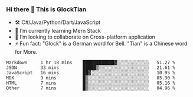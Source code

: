### Hi there 👋 This is GlockTian

- 🛠️ C#/Java/Python/Dart/JavaScript
- 🌱 I’m currently learning Mern Stack
- 👯 I’m looking to collaborate on Cross-platform application
- ⚡ Fun fact: "Glock" is a German word for Bell. "Tian" is a Chinese word for More.


<!--START_SECTION:waka-->

```text
Markdown     1 hr 18 mins    ████████████▓░░░░░░░░░░░░   51.27 %
JSON         33 mins         █████▒░░░░░░░░░░░░░░░░░░░   21.61 %
JavaScript   16 mins         ██▓░░░░░░░░░░░░░░░░░░░░░░   10.95 %
MDX          9 mins          █▒░░░░░░░░░░░░░░░░░░░░░░░   05.90 %
HTML         7 mins          █▒░░░░░░░░░░░░░░░░░░░░░░░   05.16 %
Other        7 mins          █▒░░░░░░░░░░░░░░░░░░░░░░░   04.96 %
```

<!--END_SECTION:waka-->

<!--
**GlockTian/GlockTian** is a ✨ _special_ ✨ repository because its `README.md` (this file) appears on your GitHub profile.

Here are some ideas to get you started:

- 🔭 I’m currently working on ...
- 🌱 I’m currently learning ...
- 👯 I’m looking to collaborate on ...
- 🤔 I’m looking for help with ...
- 💬 Ask me about ...
- 📫 How to reach me: ...
- 😄 Pronouns: ...
- ⚡ Fun fact: ...
-->
